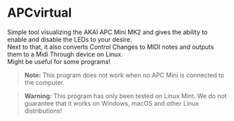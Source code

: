 # APCvirtual

Simple tool visualizing the AKAI APC Mini MK2 and gives the ability to enable and disable the LEDs to your desire.  
Next to that, it also converts Control Changes to MIDI notes and outputs them to a Midi Through device on Linux.  
Might be useful for some programs!

> **Note:** This program does not work when no APC Mini is connected to the computer.

> **Warning:** This program has only been tested on Linux Mint. We do not guarantee that it works on Windows, macOS and other Linux distributions!
